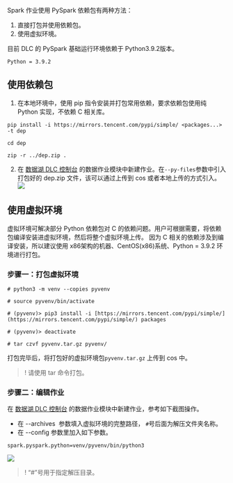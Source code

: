 Spark 作业使用 PySpark 依赖包有两种方法：
1. 直接打包并使用依赖包。
2. 使用虚拟环境。

目前 DLC 的 PySpark 基础运行环境依赖于 Python3.9.2版本。
```
Python = 3.9.2
```

## 使用依赖包
1. 在本地环境中，使用 pip 指令安装并打包常用依赖，要求依赖包使用纯 Python 实现，不依赖 C 相关库。
```
pip install -i https://mirrors.tencent.com/pypi/simple/ <packages...>  -t dep

cd dep

zip -r ../dep.zip .
```

2. 在 [数据湖 DLC 控制台](https://console.cloud.tencent.com/dlc) 的数据作业模块中新建作业。在`--py-files`参数中引入打包好的 dep.zip 文件，该可以通过上传到 cos 或者本地上传的方式引入。
![](https://qcloudimg.tencent-cloud.cn/raw/30880e73e33a3e189afe479bac6b8431.png)

## 使用虚拟环境  
虚拟环境可解决部分 Python 依赖包对 C 的依赖问题。用户可根据需要，将依赖包编译安装进虚拟环境，然后将整个虚拟环境上传。
因为 C 相关的依赖涉及到编译安装，所以建议使用 x86架构的机器、CentOS(x86)系统、Python = 3.9.2 环境进行打包。

### 步骤一：打包虚拟环境
```
# python3 -m venv --copies pyvenv

# source pyvenv/bin/activate

# (pyvenv)> pip3 install -i [https://mirrors.tencent.com/pypi/simple/](https://mirrors.tencent.com/pypi/simple/) packages

# (pyvenv)> deactivate

# tar czvf pyvenv.tar.gz pyvenv/
```
打包完毕后，将打包好的虚拟环境包`pyvenv.tar.gz` 上传到 cos 中。
>! 请使用 tar 命令打包。

### 步骤二：编辑作业
在 [数据湖 DLC 控制台](https://console.cloud.tencent.com/dlc) 的数据作业模块中新建作业，参考如下截图操作。
- 在 --archives  参数填入虚拟环境的完整路径， `#`号后面为解压文件夹名称。
- 在 --config 参数里加入如下参数。
```
spark.pyspark.python=venv/pyvenv/bin/python3
```
![](https://qcloudimg.tencent-cloud.cn/raw/f1078e28d3c33048ef7f229666a67f99.png)
>! “#”号用于指定解压目录。
